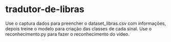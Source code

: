 # tradutor-de-libras

Use o captura dados para preencher o dataset_libras.csv com informações, depois treine o modelo para criação das classes de cada sinal. Use o reconhecimento.py para fazer o reconhecimento do video.
